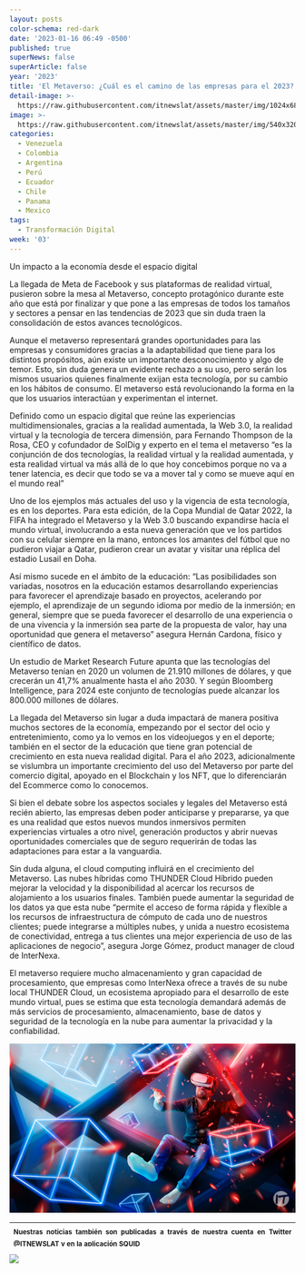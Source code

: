 ```yaml
---
layout: posts
color-schema: red-dark
date: '2023-01-16 06:49 -0500'
published: true
superNews: false
superArticle: false
year: '2023'
title: 'El Metaverso: ¿Cuál es el camino de las empresas para el 2023?'
detail-image: >-
  https://raw.githubusercontent.com/itnewslat/assets/master/img/1024x680/metavers-vr-g.jpg
image: >-
  https://raw.githubusercontent.com/itnewslat/assets/master/img/540x320/metavers-vr-p.jpg
categories:
  - Venezuela
  - Colombia
  - Argentina
  - Perú
  - Ecuador
  - Chile
  - Panama
  - Mexico
tags:
  - Transformación Digital
week: '03'
---
```

Un impacto a la economía desde el espacio digital

La llegada de Meta de Facebook y sus plataformas de realidad virtual, pusieron sobre la mesa al Metaverso, concepto protagónico durante este año que está por finalizar y que pone a las empresas de todos los tamaños y sectores a pensar en las tendencias de 2023 que sin duda traen la consolidación de estos avances tecnológicos.

Aunque el metaverso representará grandes oportunidades para las empresas y consumidores gracias a la adaptabilidad que tiene para los distintos propósitos, aún existe un importante desconocimiento y algo de temor. Esto, sin duda genera un evidente rechazo a su uso, pero serán los mismos usuarios quienes finalmente exijan esta tecnología, por su cambio en los hábitos de consumo. El metaverso está revolucionando la forma en la que los usuarios interactúan y experimentan el internet. 

Definido como un espacio digital que reúne las experiencias multidimensionales, gracias a la realidad aumentada, la Web 3.0, la realidad virtual y la tecnología de tercera dimensión, para Fernando Thompson de la Rosa, CEO y cofundador de SolDig y experto en el tema el metaverso  “es la conjunción de dos tecnologías, la realidad virtual y la realidad aumentada, y esta realidad virtual va más allá de lo que hoy concebimos porque no va a tener latencia, es decir que todo se va a mover tal y como se mueve aquí en el mundo real”

Uno de los ejemplos más actuales del uso y la vigencia de esta tecnología, es en los deportes. Para esta edición, de la Copa Mundial de Qatar 2022, la FIFA ha integrado el Metaverso y la Web 3.0 buscando expandirse hacía el mundo virtual, involucrando a esta nueva generación que ve los partidos con su celular siempre en la mano, entonces los amantes del fútbol que no pudieron viajar a Qatar, pudieron crear un avatar y visitar una réplica del estadio Lusail en Doha.

Así mismo sucede en el ámbito de la educación: “Las posibilidades son variadas, nosotros en la educación estamos desarrollando experiencias para favorecer el aprendizaje basado en proyectos, acelerando por ejemplo, el aprendizaje de un segundo idioma por medio de la inmersión; en general, siempre que se pueda favorecer el desarrollo de una experiencia o de una vivencia y la inmersión sea parte de la propuesta de valor, hay una oportunidad que genera el metaverso” asegura Hernán Cardona, físico y científico de datos.

Un estudio de Market Research Future apunta que las tecnologías del Metaverso tenían en 2020 un volumen de 21.910 millones de dólares, y que crecerán un 41,7% anualmente hasta el año 2030. Y según Bloomberg Intelligence, para 2024 este conjunto de tecnologías puede alcanzar los 800.000 millones de dólares.

La llegada del Metaverso sin lugar a duda impactará de manera positiva muchos sectores de la economía, empezando por el sector del ocio y entretenimiento, como ya lo vemos en los videojuegos y en el deporte; también en el sector de la educación que tiene gran potencial de crecimiento en esta nueva realidad digital. Para el año 2023, adicionalmente se vislumbra un importante crecimiento del uso del Metaverso por parte del comercio digital, apoyado en el Blockchain y los NFT, que lo diferenciarán del Ecommerce como lo conocemos.

Si bien el debate sobre los aspectos sociales y legales del Metaverso está recién abierto, las empresas deben poder anticiparse y prepararse, ya que es una realidad que estos nuevos mundos inmersivos permiten experiencias virtuales a otro nivel, generación productos y abrir nuevas oportunidades comerciales que de seguro requerirán de todas las adaptaciones para estar a la vanguardia.

Sin duda alguna, el cloud computing influirá en el crecimiento del Metaverso. Las nubes híbridas como THUNDER Cloud Híbrido pueden mejorar la velocidad y la disponibilidad al acercar los recursos de alojamiento a los usuarios finales. También puede aumentar la seguridad de los datos ya que esta nube “permite el acceso de forma rápida y flexible a los recursos de infraestructura de cómputo de cada uno de nuestros clientes; puede integrarse a múltiples nubes, y unida a nuestro ecosistema de conectividad, entrega a tus clientes una mejor experiencia de uso de las aplicaciones de negocio”, asegura Jorge Gómez, product manager de cloud de InterNexa.

El metaverso requiere mucho almacenamiento y gran capacidad de procesamiento, que empresas como InterNexa ofrece a través de su nube local THUNDER Cloud, un ecosistema apropiado para el desarrollo de este mundo virtual, pues se estima que esta tecnología demandará además de más servicios de procesamiento, almacenamiento, base de datos y seguridad de la tecnología en la nube para aumentar la privacidad y la confiabilidad.

![](https://raw.githubusercontent.com/itnewslat/assets/master/img/540x320/metavers-vr-p.jpg)

<table style="height: 42px;" width="569">
<tbody>
<tr>
<td style="text-align: justify;"><sub><strong>Nuestras noticias también son publicadas a través de nuestra cuenta en Twitter <a href="https://twitter.com/itnewslat?lang=es">@ITNEWSLAT</a> y en la aplicación <a href="https://squidapp.co/en/">SQUID</a></strong></sub></td>
</tr>
</tbody>
</table>

<img src="https://tracker.metricool.com/c3po.jpg?hash=56f88a41e39ab42c063cc51676587a04"/>